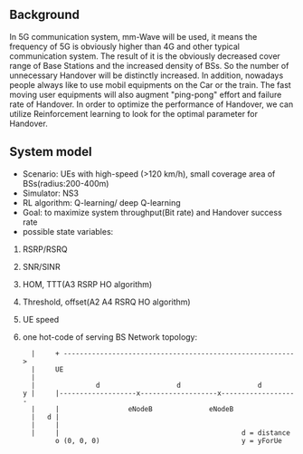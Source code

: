 ## Background
In 5G communication system, mm-Wave will be used, it means the frequency of 5G is obviously higher than 4G and other typical communication system. The result of it is the obviously decreased cover range of Base Stations and the increased density of BSs. So the number of unnecessary Handover will be distinctly increased. In addition, nowadays people always like to use mobil equipments on the Car or the train. The fast moving user equipments will also augment "ping-pong" effort and failure rate of Handover. In order to optimize the performance of Handover, we can utilize Reinforcement learning to look for the optimal parameter for Handover.
## System model
* Scenario: UEs with high-speed (>120 km/h), small coverage area of BSs(radius:200-400m)
* Simulator: NS3
* RL algorithm: Q-learning/ deep Q-learning
* Goal: to maximize system throughput(Bit rate) and Handover success rate  
* possible state variables:  
1. RSRP/RSRQ 
2. SNR/SINR
3. HOM, TTT(A3 RSRP HO algorithm)
4. Threshold, offset(A2 A4 RSRQ HO algorithm)
5.  UE speed
6.  one hot-code of serving BS
Network topology:
    
          |     + --------------------------------------------------------->
          |     UE
          |
          |               d                   d                   d
        y |     |-------------------x-------------------x-------------------
          |     |                 eNodeB              eNodeB
          |   d |
          |     |
          |     |                                             d = distance
                o (0, 0, 0)                                   y = yForUe
    
 
 

